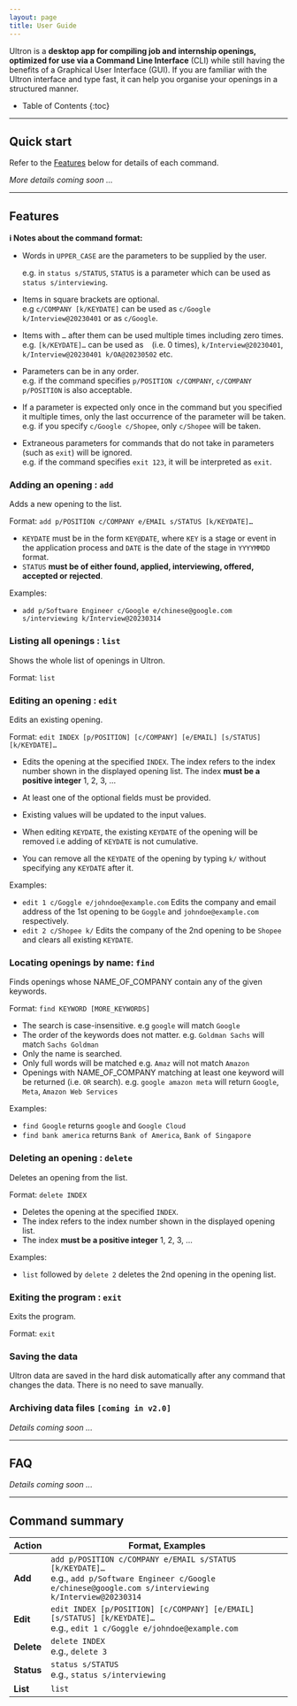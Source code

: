 ```yaml
---
layout: page
title: User Guide
---
```


Ultron is a **desktop app for compiling job and internship openings, optimized for use via a Command Line Interface** (CLI) while still having the benefits of a Graphical User Interface (GUI). If you are familiar with the Ultron interface and type fast, it can help you organise your openings in a structured manner.

* Table of Contents
  {:toc}

--------------------------------------------------------------------------------------------------------------------

## Quick start

Refer to the [Features](#features) below for details of each command.

_More details coming soon ..._


--------------------------------------------------------------------------------------------------------------------

## Features

<div markdown="block" class="alert alert-info">

**:information_source: Notes about the command format:**<br>

* Words in `UPPER_CASE` are the parameters to be supplied by the user.<br>

  e.g. in `status s/STATUS`, `STATUS` is a parameter which can be used as `status s/interviewing`.

* Items in square brackets are optional.<br>
  e.g `c/COMPANY [k/KEYDATE]` can be used as `c/Google k/Interview@20230401` or as `c/Google`.

* Items with `…`​ after them can be used multiple times including zero times.<br>
  e.g. `[k/KEYDATE]…​` can be used as ` ` (i.e. 0 times), `k/Interview@20230401`, `k/Interview@20230401 k/OA@20230502` etc.

* Parameters can be in any order.<br>
  e.g. if the command specifies `p/POSITION c/COMPANY`, `c/COMPANY p/POSITION` is also acceptable.

* If a parameter is expected only once in the command but you specified it multiple times, only the last occurrence of the parameter will be taken.<br>
  e.g. if you specify `c/Google c/Shopee`, only `c/Shopee` will be taken.

* Extraneous parameters for commands that do not take in parameters (such as `exit`) will be ignored.<br>
  e.g. if the command specifies `exit 123`, it will be interpreted as `exit`.

</div>

### Adding an opening : `add`

Adds a new opening to the list.

Format: `add p/POSITION c/COMPANY e/EMAIL s/STATUS [k/KEYDATE]…​`

* `KEYDATE` must be in the form `KEY@DATE`, where `KEY` is a stage or event in the application process and `DATE` is the date of the stage in `YYYYMMDD` format.
* `STATUS` **must be of either found, applied, interviewing, offered, accepted or rejected**.

Examples:
* `add p/Software Engineer c/Google e/chinese@google.com s/interviewing k/Interview@20230314`

### Listing all openings : `list`

Shows the whole list of openings in Ultron.

Format: `list`

### Editing an opening : `edit`

Edits an existing opening.

Format: `edit INDEX [p/POSITION] [c/COMPANY] [e/EMAIL] [s/STATUS] [k/KEYDATE]…​`

* Edits the opening at the specified `INDEX`. The index refers to the index number shown in the displayed opening list. The index **must be a positive integer** 1, 2, 3, …​
* At least one of the optional fields must be provided.
* Existing values will be updated to the input values.

* When editing `KEYDATE`, the existing `KEYDATE` of the opening will be removed i.e adding of `KEYDATE` is not cumulative.
* You can remove all the `KEYDATE` of the opening by typing `k/` without
  specifying any `KEYDATE` after it.

Examples:
*  `edit 1 c/Goggle e/johndoe@example.com` Edits the company and email address of the 1st opening to be `Goggle` and `johndoe@example.com` respectively.
*  `edit 2 c/Shopee k/` Edits the company of the 2nd opening to be `Shopee` and clears all existing `KEYDATE`.

### Locating openings by name: `find`

Finds openings whose NAME_OF_COMPANY contain any of the given keywords.

Format: `find KEYWORD [MORE_KEYWORDS]`

* The search is case-insensitive. e.g `google` will match `Google`
* The order of the keywords does not matter. e.g. `Goldman Sachs` will match `Sachs Goldman`
* Only the name is searched.
* Only full words will be matched e.g. `Amaz` will not match `Amazon`
* Openings with NAME_OF_COMPANY matching at least one keyword will be returned (i.e. `OR` search).
  e.g. `google amazon meta` will return `Google`, `Meta`, `Amazon Web Services`

Examples:
* `find Google` returns `google` and `Google Cloud`
* `find bank america` returns `Bank of America`, `Bank of Singapore`<br>
  <!--![result for 'find alex david'](images/findAlexDavidResult.png)-->

### Deleting an opening : `delete`

Deletes an opening from the list.

Format: `delete INDEX`

* Deletes the opening at the specified `INDEX`.
* The index refers to the index number shown in the displayed opening list.
* The index **must be a positive integer** 1, 2, 3, …​

Examples:
* `list` followed by `delete 2` deletes the 2nd opening in the opening list.

### Exiting the program : `exit`

Exits the program.

Format: `exit`

### Saving the data

Ultron data are saved in the hard disk automatically after any command that changes the data. There is no need to save manually.

### Archiving data files `[coming in v2.0]`

_Details coming soon ..._

--------------------------------------------------------------------------------------------------------------------

## FAQ

_Details coming soon ..._

--------------------------------------------------------------------------------------------------------------------

## Command summary

Action | Format, Examples
--------|------------------
**Add** | `add p/POSITION c/COMPANY e/EMAIL s/STATUS [k/KEYDATE]…​` <br> e.g., `add p/Software Engineer c/Google e/chinese@google.com s/interviewing k/Interview@20230314`
**Edit** | `edit INDEX [p/POSITION] [c/COMPANY] [e/EMAIL] [s/STATUS] [k/KEYDATE]…​` <br> e.g., `edit 1 c/Goggle e/johndoe@example.com`
**Delete** | `delete INDEX`<br> e.g., `delete 3`
**Status** | `status s/STATUS`<br> e.g., `status s/interviewing`
**List** | `list`
